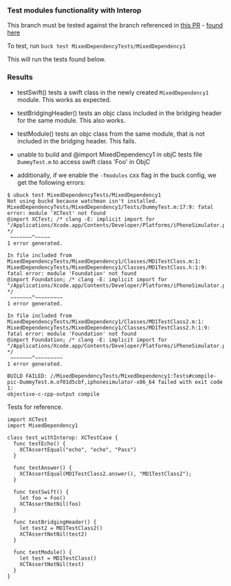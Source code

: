 ### Test modules functionality with Interop

This branch must be tested against the branch referenced in [this PR](https://github.com/facebook/buck/pull/983) - [found here](https://github.com/nguyentruongtho/buck/tree/tho/import_modules)

To test, run `buck test MixedDependencyTests/MixedDependency1`

This will run the tests found below.

### Results
- testSwift() tests a swift class in the newly created `MixedDependency1` module. This works as expected. 
- testBridgingHeader() tests an objc class included in the bridging header for the same module. This also works.
- testModule() tests an objc class from the same module, that is not included in the bridging header. This fails.

- unable to build and @import MixedDependency1 in objC tests file `DummyTest.m` to access swift class 'Foo' in ObjC
- additionally, if we enable the `-fmodules` cxx flag in the buck config, we get the following errors:

```
$ ubuck test MixedDependencyTests/MixedDependency1
Not using buckd because watchman isn't installed.
MixedDependencyTests/MixedDependency1/Tests/DummyTest.m:17:9: fatal error: module 'XCTest' not found
@import XCTest; /* clang -E: implicit import for "/Applications/Xcode.app/Contents/Developer/Platforms/iPhoneSimulator.platform/Developer/Library/Frameworks/XCTest.framework/Headers/XCTest.h" */
 ~~~~~~~^~~~~~
1 error generated.

In file included from MixedDependencyTests/MixedDependency1/Classes/MD1TestClass.m:1:
MixedDependencyTests/MixedDependency1/Classes/MD1TestClass.h:1:9: fatal error: module 'Foundation' not found
@import Foundation; /* clang -E: implicit import for "/Applications/Xcode.app/Contents/Developer/Platforms/iPhoneSimulator.platform/Developer/SDKs/iPhoneSimulator.sdk/System/Library/Frameworks/Foundation.framework/Headers/Foundation.h" */
 ~~~~~~~^~~~~~~~~~
1 error generated.

In file included from MixedDependencyTests/MixedDependency1/Classes/MD1TestClass2.m:1:
MixedDependencyTests/MixedDependency1/Classes/MD1TestClass2.h:1:9: fatal error: module 'Foundation' not found
@import Foundation; /* clang -E: implicit import for "/Applications/Xcode.app/Contents/Developer/Platforms/iPhoneSimulator.platform/Developer/SDKs/iPhoneSimulator.sdk/System/Library/Frameworks/Foundation.framework/Headers/Foundation.h" */
 ~~~~~~~^~~~~~~~~~
1 error generated.

BUILD FAILED: //MixedDependencyTests/MixedDependency1:Tests#compile-pic-DummyTest.m.of01d5cbf,iphonesimulator-x86_64 failed with exit code 1:
objective-c-cpp-output compile
```


Tests for reference.

```objc
import XCTest
import MixedDependency1 

class test_withInterop: XCTestCase {
  func testEcho() {
    XCTAssertEqual("echo", "echo", "Pass")
  }

  func testAnswer() {
    XCTAssertEqual(MD1TestClass2.answer(), "MD1TestClass2");
  }

  func testSwift() {
    let foo = Foo()
    XCTAssertNotNil(foo)
  }

  func testBridgingHeader() {
    let test2 = MD1TestClass2()
    XCTAssertNotNil(test2)
  }

  func testModule() {
    let test = MD1TestClass()
    XCTAssertNotNil(test)
  }
}
```

